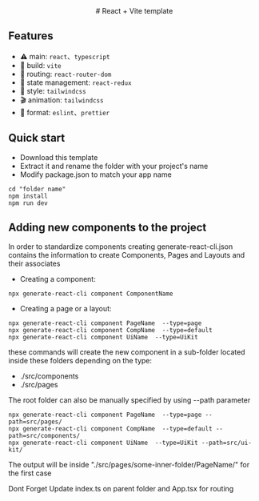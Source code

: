 <div align="center" markdown="1">
# React + Vite template
<br>
</div>

## Features

- ⚠️ main: `react`、`typescript`
- 🚚 build: `vite`
- 🚀 routing: `react-router-dom`
- 🚧 state management: `react-redux`
- 🎨 style: `tailwindcss`
- 🎬 animation: `tailwindcss`
- 📒 format: `eslint`、`prettier`

## Quick start
- Download this template
- Extract it and rename the folder with your project's name
- Modify package.json to match your app name
```
cd "folder name"
npm install 
npm run dev
```

## Adding new components to the project
In order to standardize components creating generate-react-cli.json contains the information to create Components, Pages and Layouts and their associates
- Creating a component:
```
npx generate-react-cli component ComponentName 
```
- Creating a page or a layout:
```
npx generate-react-cli component PageName  --type=page
npx generate-react-cli component CompName  --type=default
npx generate-react-cli component UiName  --type=UiKit
```
these commands will create the new component in a sub-folder located inside these folders depending on the type:
- ./src/components
- ./src/pages

The root folder can also be manually specified by using --path parameter
```
npx generate-react-cli component PageName  --type=page --path=src/pages/
npx generate-react-cli component CompName  --type=default --path=src/components/
npx generate-react-cli component UiName  --type=UiKit --path=src/ui-kit/
```
The output will be inside "./src/pages/some-inner-folder/PageName/" for the first case

Dont Forget Update index.ts on parent folder and App.tsx for routing